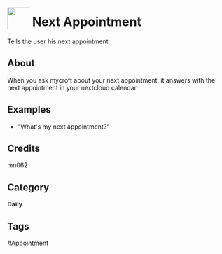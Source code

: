 # <img src="https://raw.githack.com/FortAwesome/Font-Awesome/master/svgs/solid/calendar.svg" card_color="#7AC5CD" width="50" height="50" style="vertical-align:bottom"/> Next Appointment
Tells the user his next appointment

## About
When you ask mycroft about your next appointment, it answers with the next appointment in your nextcloud calendar

## Examples
* "What's my next appointment?"

## Credits
mn062

## Category
**Daily**

## Tags
#Appointment

